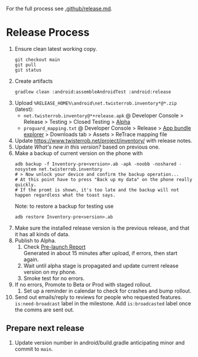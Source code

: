 For the full process see [.github/release.md](https://github.com/TWiStErRob/.github/blob/main/RELEASE.md).

# Release Process

1. Ensure clean latest working copy.
   ```shell
   git checkout main
   git pull
   git status
   ```
1. Create artifacts
   ```shell
   gradlew clean :android:assembleAndroidTest :android:release
   ```
1. Upload `%RELEASE_HOME%\android\net.twisterrob.inventory*@*.zip` (latest):
   * `net.twisterrob.inventory@*+release.apk`
     @ Developer Console
     \> Release
     \> Testing
     \> Closed Testing
     \> [Alpha](https://play.google.com/console/u/0/developers/7995455198986011414/app/4974852622245161228/tracks/4698365972867036604)
   * `proguard_mapping.txt`
     @ Developer Console
     \> Release
     \> [App bundle explorer](https://play.google.com/console/u/0/developers/7995455198986011414/app/4974852622245161228/bundle-explorer-selector)
     \> Downloads tab
     \> Assets
     \> ReTrace mapping file
1. Update https://www.twisterrob.net/project/inventory/ with release notes.
1. Update *What's new in this version?* based on previous one.
1. Make a backup of current version on the phone with
   ```shell
   adb backup -f Inventory-pre<version>.ab -apk -noobb -noshared -nosystem net.twisterrob.inventory
   # > Now unlock your device and confirm the backup operation...
   # At this point have to press "Back up my data" on the phone really quickly.
   # If the promt is shown, it's too late and the backup will not happen regardless what the toast says.
   ```
   Note: to restore a backup for testing use
   ```shell
   adb restore Inventory-pre<version>.ab 
   ```
1. Make sure the installed release version is the previous release, and that it has all kinds of data.
1. Publish to Alpha.
   1. Check [Pre-launch Report](https://play.google.com/console/u/0/developers/7995455198986011414/app/4974852622245161228/pre-launch-report/overview)  
      Generated in about 15 minutes after upload, if errors, then start again.
   1. Wait until alpha stage is propagated and update current release version on my phone.
   1. Smoke test for no errors.
1. If no errors, Promote to Beta or Prod with staged rollout.
   1. Set up a reminder in calendar to check for crashes and bump rollout.
1. Send out emails/reply to reviews for people who requested features.
   `is:need-broadcast` label in the milestone.
   Add `is:broadcasted` label once the comms are sent out.

## Prepare next release
1. Update version number in android/build.gradle anticipating minor and commit to `main`.
